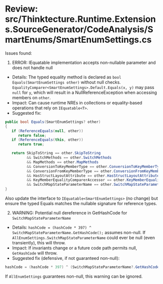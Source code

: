 # Review: src/Thinktecture.Runtime.Extensions.SourceGenerator/CodeAnalysis/SmartEnums/SmartEnumSettings.cs

Issues found:

1) ERROR: IEquatable<SmartEnumSettings> implementation accepts non-nullable parameter and does not handle null
- Details: The typed equality method is declared as `bool Equals(SmartEnumSettings other)` without null checks. `EqualityComparer<SmartEnumSettings>.Default.Equals(x, y)` may pass `null` for `y`, which will result in a NullReferenceException when accessing members on `other`.
- Impact: Can cause runtime NREs in collections or equality-based operations that rely on `IEquatable<T>`.
- Suggested fix:
```csharp
public bool Equals(SmartEnumSettings? other)
{
   if (ReferenceEquals(null, other))
      return false;
   if (ReferenceEquals(this, other))
      return true;

   return SkipToString == other.SkipToString
          && SwitchMethods == other.SwitchMethods
          && MapMethods == other.MapMethods
          && ConversionToKeyMemberType == other.ConversionToKeyMemberType
          && ConversionFromKeyMemberType == other.ConversionFromKeyMemberType
          && HasStructLayoutAttribute == other.HasStructLayoutAttribute
          && KeyMemberEqualityComparerAccessor == other.KeyMemberEqualityComparerAccessor
          && SwitchMapStateParameterName == other.SwitchMapStateParameterName;
}
```
Also update the interface to `IEquatable<SmartEnumSettings>` (no change) but ensure the typed Equals matches the nullable signature for reference types.

2) WARNING: Potential null dereference in GetHashCode for `SwitchMapStateParameterName`
- Details: `hashCode = (hashCode * 397) ^ SwitchMapStateParameterName.GetHashCode();` assumes non-null. If `AllEnumSettings.SwitchMapStateParameterName` could ever be null (even transiently), this will throw.
- Impact: If invariants change or a future code path permits null, `GetHashCode` will throw.
- Suggested fix (defensive, if not guaranteed non-null):
```csharp
hashCode = (hashCode * 397) ^ (SwitchMapStateParameterName?.GetHashCode() ?? 0);
```
If `AllEnumSettings` guarantees non-null, this warning can be ignored.
